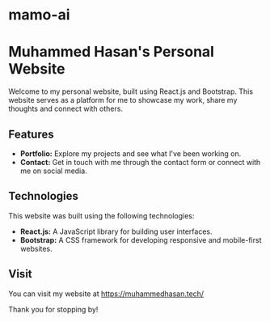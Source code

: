 # mamo-ai
# Muhammed Hasan's Personal Website

Welcome to my personal website, built using React.js and Bootstrap. This website serves as a platform for me to showcase my work, share my thoughts and connect with others.

## Features

- **Portfolio:** Explore my projects and see what I've been working on.
- **Contact:** Get in touch with me through the contact form or connect with me on social media.

## Technologies

This website was built using the following technologies:

- **React.js:** A JavaScript library for building user interfaces.
- **Bootstrap:** A CSS framework for developing responsive and mobile-first websites.

## Visit

You can visit my website at https://muhammedhasan.tech/

Thank you for stopping by!
